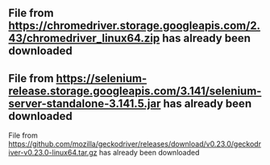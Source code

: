 File from https://chromedriver.storage.googleapis.com/2.43/chromedriver_linux64.zip has already been downloaded
---
File from https://selenium-release.storage.googleapis.com/3.141/selenium-server-standalone-3.141.5.jar has already been downloaded
---
File from https://github.com/mozilla/geckodriver/releases/download/v0.23.0/geckodriver-v0.23.0-linux64.tar.gz has already been downloaded